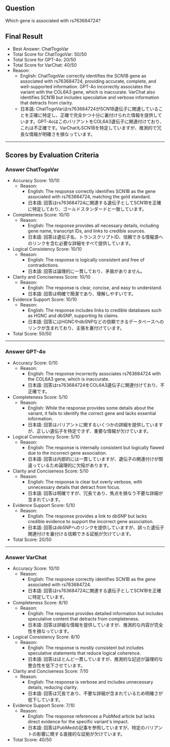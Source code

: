 ## Question

Which gene is associated with rs763684724?

## Final Result

- Best Answer: ChatTogoVar
- Total Score for ChatTogoVar: 50/50
- Total Score for GPT-4o: 20/50
- Total Score for VarChat: 40/50
- Reason:
  - English: ChatTogoVar correctly identifies the SCN1B gene as associated with rs763684724, providing accurate, complete, and well-supported information. GPT-4o incorrectly associates the variant with the COL6A3 gene, which is inaccurate. VarChat also identifies SCN1B but includes speculative and verbose information that detracts from clarity.
  - 日本語: ChatTogoVarはrs763684724がSCN1B遺伝子に関連していることを正確に特定し、正確で完全かつ十分に裏付けられた情報を提供しています。GPT-4oはこのバリアントをCOL6A3遺伝子に関連付けており、これは不正確です。VarChatもSCN1Bを特定していますが、推測的で冗長な情報が明確さを損なっています。

---

## Scores by Evaluation Criteria

### Answer ChatTogoVar
- Accuracy Score: 10/10
  - Reason: 
    - English: The response correctly identifies SCN1B as the gene associated with rs763684724, matching the gold standard.
    - 日本語: 回答はrs763684724に関連する遺伝子としてSCN1Bを正確に特定しており、ゴールドスタンダードと一致しています。
- Completeness Score: 10/10
  - Reason: 
    - English: The response provides all necessary details, including gene name, transcript IDs, and links to credible sources.
    - 日本語: 回答は遺伝子名、トランスクリプトID、信頼できる情報源へのリンクを含む必要な詳細をすべて提供しています。
- Logical Consistency Score: 10/10
  - Reason: 
    - English: The response is logically consistent and free of contradictions.
    - 日本語: 回答は論理的に一貫しており、矛盾がありません。
- Clarity and Conciseness Score: 10/10
  - Reason: 
    - English: The response is clear, concise, and easy to understand.
    - 日本語: 回答は明確で簡潔であり、理解しやすいです。
- Evidence Support Score: 10/10
  - Reason: 
    - English: The response includes links to credible databases such as HGNC and dbSNP, supporting its claims.
    - 日本語: 回答にはHGNCやdbSNPなどの信頼できるデータベースへのリンクが含まれており、主張を裏付けています。
- Total Score: 50/50

---

### Answer GPT-4o
- Accuracy Score: 0/10
  - Reason: 
    - English: The response incorrectly associates rs763684724 with the COL6A3 gene, which is inaccurate.
    - 日本語: 回答はrs763684724をCOL6A3遺伝子に関連付けており、不正確です。
- Completeness Score: 5/10
  - Reason: 
    - English: While the response provides some details about the variant, it fails to identify the correct gene and lacks essential information.
    - 日本語: 回答はバリアントに関するいくつかの詳細を提供していますが、正しい遺伝子を特定できず、重要な情報が欠けています。
- Logical Consistency Score: 5/10
  - Reason: 
    - English: The response is internally consistent but logically flawed due to the incorrect gene association.
    - 日本語: 回答は内部的には一貫していますが、遺伝子の関連付けが間違っているため論理的に欠陥があります。
- Clarity and Conciseness Score: 5/10
  - Reason: 
    - English: The response is clear but overly verbose, with unnecessary details that detract from focus.
    - 日本語: 回答は明確ですが、冗長であり、焦点を損なう不要な詳細が含まれています。
- Evidence Support Score: 5/10
  - Reason: 
    - English: The response provides a link to dbSNP but lacks credible evidence to support the incorrect gene association.
    - 日本語: 回答はdbSNPへのリンクを提供していますが、誤った遺伝子関連付けを裏付ける信頼できる証拠が欠けています。
- Total Score: 20/50

---

### Answer VarChat
- Accuracy Score: 10/10
  - Reason: 
    - English: The response correctly identifies SCN1B as the gene associated with rs763684724.
    - 日本語: 回答はrs763684724に関連する遺伝子としてSCN1Bを正確に特定しています。
- Completeness Score: 8/10
  - Reason: 
    - English: The response provides detailed information but includes speculative content that detracts from completeness.
    - 日本語: 回答は詳細な情報を提供していますが、推測的な内容が完全性を損なっています。
- Logical Consistency Score: 8/10
  - Reason: 
    - English: The response is mostly consistent but includes speculative statements that reduce logical coherence.
    - 日本語: 回答はほとんど一貫していますが、推測的な記述が論理的な整合性を低下させています。
- Clarity and Conciseness Score: 7/10
  - Reason: 
    - English: The response is verbose and includes unnecessary details, reducing clarity.
    - 日本語: 回答は冗長であり、不要な詳細が含まれているため明確さが低下しています。
- Evidence Support Score: 7/10
  - Reason: 
    - English: The response references a PubMed article but lacks direct evidence for the specific variant's impact.
    - 日本語: 回答はPubMedの記事を参照していますが、特定のバリアントの影響に関する直接的な証拠が欠けています。
- Total Score: 40/50